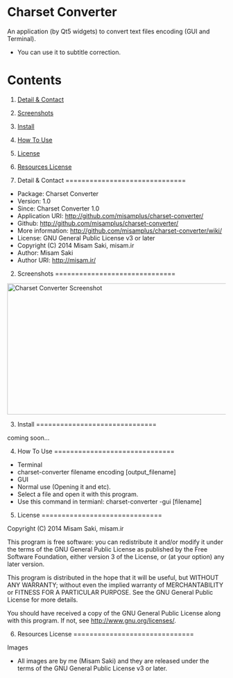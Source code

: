 Charset Converter
==========

An application (by Qt5 widgets) to convert text files encoding (GUI and Terminal).

* You can use it to subtitle correction.

Contents
==============================

1. <a href="#1-detail--contact">Detail & Contact</a>
2. <a href="#2-screenshots">Screenshots</a>
3. <a href="#3-install">Install</a>
4. <a href="#4-how-to-use">How To Use</a>
5. <a href="#5-license">License</a>
6. <a href="#6-resources-license">Resources License</a>

1. Detail & Contact
==============================

* Package: Charset Converter
* Version: 1.0
* Since: Charset Converter 1.0
* Application URI: http://github.com/misamplus/charset-converter/
* Github: http://github.com/misamplus/charset-converter/
* More information: http://github.com/misamplus/charset-converter/wiki/
* License: GNU General Public License v3 or later
* Copyright (C) 2014 Misam Saki, misam.ir
* Author: Misam Saki
* Author URI: http://misam.ir/

2. Screenshots
==============================

<img src="https://raw.github.com/misamplus/charset-converter/master/screenshot.png" alt="Charset Converter Screenshot" title="Charset Converter Screenshot" width="535px" height="302px" />

3. Install
==============================

coming soon...

4. How To Use
==============================

 * Terminal
  * charset-converter filename encoding [output_filename]
 * GUI
  * Normal use (Opening it and etc).
  * Select a file and open it with this program.
  * Use this command in termianl: charset-converter -gui [filename]

5. License
==============================

Copyright (C) 2014 Misam Saki, misam.ir

This program is free software: you can redistribute it and/or modify
it under the terms of the GNU General Public License as published by
the Free Software Foundation, either version 3 of the License, or
(at your option) any later version.

This program is distributed in the hope that it will be useful,
but WITHOUT ANY WARRANTY; without even the implied warranty of
MERCHANTABILITY or FITNESS FOR A PARTICULAR PURPOSE.  See the
GNU General Public License for more details.

You should have received a copy of the GNU General Public License
along with this program.  If not, see <http://www.gnu.org/licenses/>.

6. Resources License
==============================

Images
* All images are by me (Misam Saki) and they are released under the terms of the GNU General Public License v3 or later.